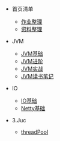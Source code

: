 * 首页清单
   
   
  * [作业整理](./docs/index.md)
  * [资料整理](https://zxcoding.cn/about/)



* JVM

  * [JVM基础](./docs/jvm/jvma.md)
  * [JVM进阶](./docs/jvm/jvmb.md)
  * [JVM实战](./docs/jvm/jvmc.md)
  * [JVM读书笔记](./docs/jvm/jvmd.md)
* IO

  * [IO基础](./docs/io/ioa.md)
  * [Netty基础](./docs/io/netty.md)

* 3.Juc

  * [threadPool](./docs/juc/threada.md)



